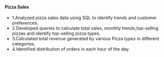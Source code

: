 #### Pizza Sales
- 1.Analyzed pizza sales data using SQL to identify trends and customer preferences.
- 2.Developed queries to calculate total sales, monthly trends,top-selling pizzas and identify top-selling pizza types.
- 3.Calculated total revenue generated by various Pizza types in different categories.
- 4.Identified distribution of orders in each hour of the day. 
